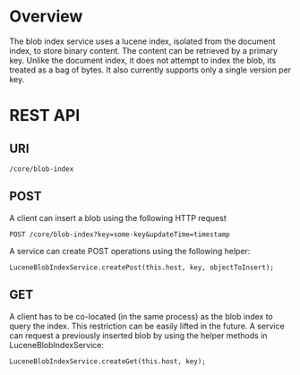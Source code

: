 # Overview

The blob index service uses a lucene index, isolated from the document index, to store binary content. The content can be retrieved by a primary key. Unlike the document index, it does not attempt to index the blob, its treated as a bag of bytes. It also currently supports only a single version per key.

# REST API

## URI
```
/core/blob-index
```
## POST

A client can insert a blob using the following HTTP request
```
POST /core/blob-index?key=some-key&updateTime=timestamp
```
A service can create POST operations using the following helper:
```
LuceneBlobIndexService.createPost(this.host, key, objectToInsert);
```
## GET

A client has to be co-located (in the same process) as the blob index to query the index. This restriction can be easily lifted in the future. A service can request a previously inserted blob by using the helper methods in LuceneBlobIndexService:
```
LuceneBlobIndexService.createGet(this.host, key);
```
